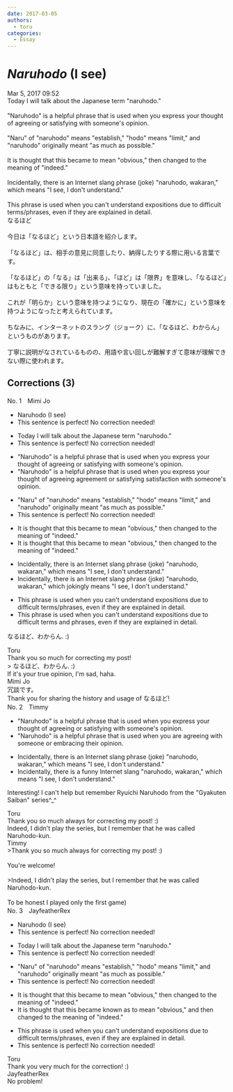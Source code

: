 ```yaml
---
date: 2017-03-05
authors:
  - toru
categories:
  - Essay
---
```


<h1 id="subject_show"><strong><em>Naruhodo</strong></em> (I see)</h1>
<div class="date">Mar 5, 2017 09:52</div>
<div id="post"><div id="body_show_ori">
Today I will talk about the Japanese term "naruhodo."<br/><br/>"Naruhodo" is a helpful phrase that is used when you express your thought of agreeing or satisfying with someone's opinion.<br/><br/>"Naru" of "naruhodo" means "establish," "hodo" means "limit," and "naruhodo" originally meant "as much as possible."<br/><br/>It is thought that this became to mean "obvious," then changed to the meaning of "indeed."<br/><br/>Incidentally, there is an Internet slang phrase (joke) "naruhodo, wakaran," which means "I see, I don't understand."<br/><br/>This phrase is used when you can't understand expositions due to difficult terms/phrases, even if they are explained in detail.
</div></div>

<!-- more -->

<div id="post_ja"><div id="body_show_mo">
なるほど<br/><br/>今日は「なるほど」という日本語を紹介します。<br/><br/>「なるほど」は、相手の意見に同意したり、納得したりする際に用いる言葉です。<br/><br/>「なるほど」の「なる」は「出来る」、「ほど」は「限界」を意味し、「なるほど」はもともと「できる限り」という意味を持っていました。<br/><br/>これが「明らか」という意味を持つようになり、現在の「確かに」という意味を持つようになったと考えられています。<br/><br/>ちなみに、インターネットのスラング（ジョーク）に、「なるほど、わからん」というものがあります。<br/><br/>丁寧に説明がなされているものの、用語や言い回しが難解すぎて意味が理解できない際に使われます。
</div></div>

## Corrections (3)
<div id="block"><div class="first_name"> No. 1　<span class="just_name">Mimi Jo</span></div><div id="block2">
<ul class="correction_field">
<li class="incorrect">Naruhodo (I see)</li>
<li class="corrected perfect">This sentence is perfect! No correction needed!</li>
</ul>
<ul class="correction_field">
<li class="incorrect">Today I will talk about the Japanese term "naruhodo."</li>
<li class="corrected perfect">This sentence is perfect! No correction needed!</li>
</ul>
<ul class="correction_field">
<li class="incorrect">"Naruhodo" is a helpful phrase that is used when you express your thought of agreeing or satisfying with someone's opinion.</li>
<li class="corrected correct">
"Naruhodo" is a helpful phrase that is used when you express your <span class="f_gray"><span class="sline">thought of agreeing</span></span> <span class="f_red">agreement</span> or <span class="f_gray"><span class="sline">satisfying</span></span> <span class="f_red">satisfaction</span> with someone's opinion.
</li>
</ul>
<ul class="correction_field">
<li class="incorrect">"Naru" of "naruhodo" means "establish," "hodo" means "limit," and "naruhodo" originally meant "as much as possible."</li>
<li class="corrected perfect">This sentence is perfect! No correction needed!</li>
</ul>
<ul class="correction_field">
<li class="incorrect">It is thought that this became to mean "obvious," then changed to the meaning of "indeed."</li>
<li class="corrected correct">
It is thought that this <span class="f_gray"><span class="sline">be</span></span><span class="f_red">came</span> to mean "obvious<span class="f_gray"><span class="sline">,</span></span>" then changed to the meaning of "indeed."
</li>
</ul>
<ul class="correction_field">
<li class="incorrect">Incidentally, there is an Internet slang phrase (joke) "naruhodo, wakaran," which means "I see, I don't understand."</li>
<li class="corrected correct">
Incidentally, there is an Internet slang phrase<span class="f_gray"><span class="sline"> (joke)</span></span> "naruhodo, wakaran," which <span class="f_red">jokingly </span>means "I see, I don't understand."
</li>
</ul>
<ul class="correction_field">
<li class="incorrect">This phrase is used when you can't understand expositions due to difficult terms/phrases, even if they are explained in detail.</li>
<li class="corrected correct">
This phrase is used when you can't understand expositions due to difficult terms<span class="f_red"> and </span>phrases, even if they are explained in detail.
</li>
</ul>
<p class="comment_small">
 なるほど、わからん. :)
</p>

</div><div class="name"><span class="just_name">Toru</span><br>
Thank you so much for correcting my post!<br/>&gt; なるほど、わからん. :)<br/>If it's your true opinion, I'm sad, haha.
</div>
<div class="name"><span class="just_name">Mimi Jo</span><br>
冗談です。<br/>Thank you for sharing the history and usage of なるほど!
</div>
</div>
<div id="block"><div class="first_name"> No. 2　<span class="just_name">Timmy</span></div><div id="block2">
<ul class="correction_field">
<li class="incorrect">"Naruhodo" is a helpful phrase that is used when you express your thought of agreeing or satisfying with someone's opinion.</li>
<li class="corrected correct">
"Naruhodo" is a helpful phrase that is used when you <span class="f_blue">are </span>agreeing with someone or <span class="f_blue">embracing their </span>opinion.
</li>
</ul>
<ul class="correction_field">
<li class="incorrect">Incidentally, there is an Internet slang phrase (joke) "naruhodo, wakaran," which means "I see, I don't understand."</li>
<li class="corrected correct">
Incidentally, there is a <span class="f_blue">funny</span> Internet slang "naruhodo, wakaran," which means "I see, I don't understand."
</li>
</ul>
<p class="comment_small">
 Interesting! I can't help but remember Ryuichi Naruhodo from the "Gyakuten Saiban" series^_^
</p>

</div><div class="name"><span class="just_name">Toru</span><br>
Thank you so much always for correcting my post! :)<br/>Indeed, I didn't play the series, but I remember that he was called Naruhodo-kun.
</div>
<div class="name"><span class="just_name">Timmy</span><br>
&gt;Thank you so much always for correcting my post! :)<br/><br/>You're welcome!<br/><br/>&gt;Indeed, I didn't play the series, but I remember that he was called Naruhodo-kun.<br/><br/>To be honest I played only the first game)
</div>
</div>
<div id="block"><div class="first_name"> No. 3　<span class="just_name">JayfeatherRex</span></div><div id="block2">
<ul class="correction_field">
<li class="incorrect">Naruhodo (I see)</li>
<li class="corrected perfect">This sentence is perfect! No correction needed!</li>
</ul>
<ul class="correction_field">
<li class="incorrect">Today I will talk about the Japanese term "naruhodo."</li>
<li class="corrected perfect">This sentence is perfect! No correction needed!</li>
</ul>
<ul class="correction_field">
<li class="incorrect">"Naru" of "naruhodo" means "establish," "hodo" means "limit," and "naruhodo" originally meant "as much as possible."</li>
<li class="corrected perfect">This sentence is perfect! No correction needed!</li>
</ul>
<ul class="correction_field">
<li class="incorrect">It is thought that this became to mean "obvious," then changed to the meaning of "indeed."</li>
<li class="corrected correct">
It is thought that this became <span class="f_red">known as </span><span class="sline">to mean</span> "obvious," <span class="f_red">and </span>then changed to the meaning of "indeed."
</li>
</ul>
<ul class="correction_field">
<li class="incorrect">This phrase is used when you can't understand expositions due to difficult terms/phrases, even if they are explained in detail.</li>
<li class="corrected perfect">This sentence is perfect! No correction needed!</li>
</ul>
</div><div class="name"><span class="just_name">Toru</span><br>
Thank you very much for the correction! :)
</div>
<div class="name"><span class="just_name">JayfeatherRex</span><br>
No problem!
</div>
</div>
